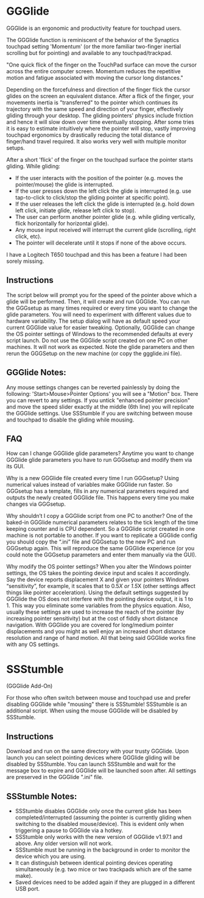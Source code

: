 # GGGlide

GGGlide is an ergonomic and productivity feature for touchpad users.

The GGGlide function is reminiscent of the behavior of the Synaptics touchpad setting 'Momentum' (or the more familiar two-finger inertial scrolling but for pointing) and available to any touchpad/trackpad.

"One quick flick of the finger on the TouchPad surface can move the cursor across the entire computer screen. Momentum reduces the repetitive motion and fatigue associated with moving the cursor long distances."

Depending on the forcefulness and direction of the finger flick the cursor glides on the screen an equivalent distance.
After a flick of the finger, your movements inertia is "transferred" to the pointer which continues its trajectory with the same speed and direction of your finger, effectively gliding through your desktop. The gliding pointers' physics include friction and hence it will slow down over time eventually stopping. After some tries it is easy to estimate intuitively where the pointer will stop, vastly improving touchpad ergonomics by drastically reducing the total distance of finger/hand travel required. It also works very well with multiple monitor setups.

After a short 'flick' of the finger on the touchpad surface the pointer starts gliding. While gliding:

- If the user interacts with the position of the pointer (e.g. moves the pointer/mouse) the glide is interrupted.
- If the user presses down the left click the glide is interrupted (e.g. use tap-to-click to click/stop the gliding pointer at specific point).
- If the user releases the left click the glide is interrupted (e.g. hold down left click, initiate glide, release left click to stop).
- The user can perform another pointer glide (e.g. while gliding vertically, flick horizontally for horizontal glide).
- Any mouse input received will interrupt the current glide (scrolling, right click, etc).
- The pointer will decelerate until it stops if none of the above occurs.

I have a Logitech T650 touchpad and this has been a feature I had been sorely missing.

## Instructions

The script below will prompt you for the speed of the pointer above which a glide will be performed. Then, it will create and run GGGlide. You can run the GGGsetup as many times required or every time you want to change the glide parameters. You will need to experiment with different values due to hardware variability. The setup dialog will have as default speed your current GGGlide value for easier tweaking.
Optionally, GGGlide can change the OS pointer settings of Windows to the recommended defaults at every script launch.
Do not use the GGGlide script created on one PC on other machines. It will not work as expected. Note the glide parameters and then rerun the GGGSetup on the new machine (or copy the ggglide.ini file).

## GGGlide Notes:

Any mouse settings changes can be reverted painlessly by doing the following: 'Start>Mouse>Pointer Options' you will see a "Motion" box. There you can revert to any settings. If you untick "enhanced pointer precision" and move the speed slider exactly at the middle (6th line) you will replicate the GGGlide settings.
Use SSStumble if you are switching between mouse and touchpad to disable the gliding while mousing.

## FAQ

How can I change GGGlide glide parameters?
Anytime you want to change GGGlide glide parameters you have to run GGGsetup and modify them via its GUI.

Why is a new GGGlide file created every time I run GGGsetup?
Using numerical values instead of variables make GGGlide run faster. So GGGsetup has a template, fills in any numerical parameters required and outputs the newly created GGGlide file. This happens every time you make changes via GGGsetup.

Why shouldn’t I copy a GGGlide script from one PC to another?
One of the baked-in GGGlide numerical parameters relates to the tick length of the time keeping counter and is CPU dependent. So a GGGlide script created in one machine is not portable to another.
If you want to replicate a GGGlide config you should copy the “.ini” file and GGGsetup to the new PC and run GGGsetup again. This will reproduce the same GGGlide experience (or you could note the GGGsetup parameters and enter them manually via the GUI).

Why modify the OS pointer settings?
When you alter the Windows pointer settings, the OS takes the pointing device input and scales it accordingly. Say the device reports displacement X and given your pointers Windows “sensitivity”, for example, it scales that to 0.5*X or 1.5*X (other settings affect things like pointer acceleration). Using the default settings suggested by GGGlide the OS does not interfere with the pointing device output, it is 1 to 1.
This way you eliminate some variables from the physics equation.
Also, usually these settings are used to increase the reach of the pointer (by increasing pointer sensitivity) but at the cost of fiddly short distance navigation. With GGGlide you are covered for long/medium pointer displacements and you might as well enjoy an increased short distance resolution and range of hand motion.
All that being said GGGlide works fine with any OS settings.

# SSStumble

(GGGlide Add-On)

For those who often switch between mouse and touchpad use and prefer disabling GGGlide while "mousing" there is SSStumble! SSStumble is an additional script. When using the mouse GGGlide will be disabled by SSStumble.

## Instructions

Download and run on the same directory with your trusty GGGlide. Upon launch you can select pointing devices where GGGlide gliding will be disabled by SSStumble. You can launch SSStumble and wait for the message box to expire and GGGlide will be launched soon after. All settings are preserved in the GGGlide ".ini" file.

## SSStumble Notes:
- SSStumble disables GGGlide only once the current glide has been completed/interrupted (assuming the pointer is currently gliding when switching to the disabled mouse/device). This is evident only when triggering a pause to GGGlide via a hotkey.
- SSStumble only works with the new version of GGGlide v1.97.1 and above. Any older version will not work.
- SSStumble must be running in the background in order to monitor the device which you are using.
- It can distinguish between identical pointing devices operating simultaneously (e.g. two mice or two trackpads which are of the same make).
- Saved devices need to be added again if they are plugged in a different USB port.
